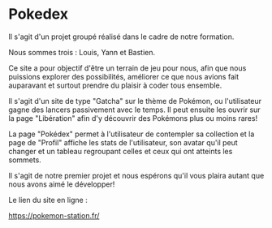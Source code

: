 # Pokedex

Il s'agit d'un projet groupé réalisé dans le cadre de notre formation.

Nous sommes trois : Louis, Yann et Bastien.

Ce site a pour objectif d'être un terrain de jeu pour nous, afin que nous puissions
explorer des possibilités, améliorer ce que nous avions fait auparavant et surtout
prendre du plaisir à coder tous ensemble.

Il s'agit d'un site de type "Gatcha" sur le thème de Pokémon, ou l'utilisateur gagne
des lancers passivement avec le temps. Il peut ensuite les ouvrir sur la
page "Libération" afin d'y découvrir des Pokémons plus ou moins rares! 

La page "Pokédex" permet à l'utilisateur de contempler sa collection et la 
page de "Profil" affiche les stats de l'utilisateur, son avatar qu'il peut changer
et un tableau regroupant celles et ceux qui ont atteints les sommets. 

Il s'agit de notre premier projet et nous espérons qu'il vous plaira autant que nous
avons aimé le développer!


Le lien du site en ligne : 

https://pokemon-station.fr/



